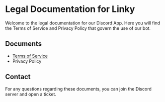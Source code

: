 # Legal Documentation for Linky

Welcome to the legal documentation for our Discord App. Here you will find the Terms of Service and Privacy Policy that govern the use of our bot.

## Documents

- [Terms of Service](https://github.com/imanu992/linky-docs/blob/main/tos.md#terms-of-service-for-linky)
- Privacy Policy

## Contact

For any questions regarding these documents, you can join the Discord server and open a ticket.
